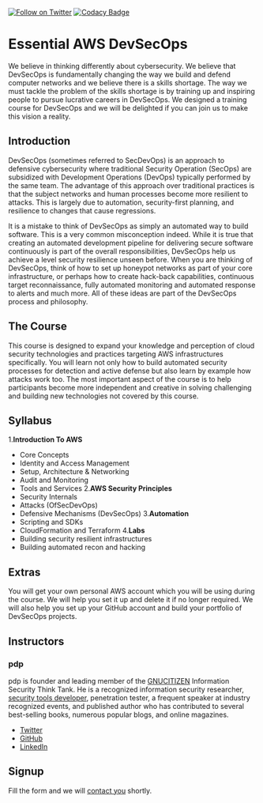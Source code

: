 [![Follow on Twitter](https://img.shields.io/twitter/follow/opendevsecops.svg?logo=twitter)](https://twitter.com/opendevsecops)
[![Codacy Badge](https://api.codacy.com/project/badge/Grade/baf86965779a418aa32f7ccf8adaf39e)](https://www.codacy.com/app/OpenDevSecOps/training-essential-aws-devsecops?utm_source=github.com&amp;utm_medium=referral&amp;utm_content=opendevsecops/training-essential-aws-devsecops&amp;utm_campaign=Badge_Grade)

# Essential AWS DevSecOps

We believe in thinking differently about cybersecurity. We believe that DevSecOps is fundamentally changing the way we build and defend computer networks and we believe there is a skills shortage. The way we must tackle the problem of the skills shortage is by training up and inspiring people to pursue lucrative careers in DevSecOps. We designed a training course for DevSecOps and we will be delighted if you can join us to make this vision a reality.

## Introduction

DevSecOps (sometimes referred to SecDevOps) is an approach to defensive cybersecurity where traditional Security Operation (SecOps) are subsidized with Development Operations (DevOps) typically performed by the same team. The advantage of this approach over traditional practices is that the subject networks and human processes become more resilient to attacks. This is largely due to automation, security-first planning, and resilience to changes that cause regressions.

It is a mistake to think of DevSecOps as simply an automated way to build software. This is a very common misconception indeed. While it is true that creating an automated development pipeline for delivering secure software continuously is part of the overall responsibilities, DevSecOps help us achieve a level security resilience unseen before. When you are thinking of DevSecOps, think of how to set up honeypot networks as part of your core infrastructure, or perhaps how to create hack-back capabilities, continuous target reconnaissance, fully automated monitoring and automated response to alerts and much more. All of these ideas are part of the DevSecOps process and philosophy.

## The Course

This course is designed to expand your knowledge and perception of cloud security technologies and practices targeting AWS infrastructures specifically. You will learn not only how to build automated security processes for detection and active defense but also learn by example how attacks work too. The most important aspect of the course is to help participants become more independent and creative in solving challenging and building new technologies not covered by this course.

## Syllabus

1.**Introduction To AWS**
 - Core Concepts
 - Identity and Access Management
 - Setup, Architecture & Networking
 - Audit and Monitoring
 - Tools and Services
2.**AWS Security Principles**
 - Security Internals
 - Attacks (OfSecDevOps)
 - Defensive Mechanisms (DevSecOps)
3.**Automation**
 - Scripting and SDKs
 - CloudFormation and Terraform
4.**Labs**
 - Building security resilient infrastructures
 - Building automated recon and hacking

## Extras

You will get your own personal AWS account which you will be using during the course. We will help you set it up and delete it if no longer required. We will also help you set up your GitHub account and build your portfolio of DevSecOps projects.

## Instructors

### pdp

pdp is founder and leading member of the [GNUCITIZEN](https://gnucitizen.org) Information Security Think Tank. He is a recognized information security researcher, [security tools developer](https://secapps.com), penetration tester, a frequent speaker at industry recognized events, and published author who has contributed to several best-selling books, numerous popular blogs, and online magazines.

* [Twitter](https://twitter.com/pdp)
* [GitHub](https://github.com/pdparchitect)
* [LinkedIn](https://www.linkedin.com/in/pdparchitect)

## Signup

Fill the form and we will [contact you](https://docs.google.com/forms/d/e/1FAIpQLSeC9Jn5j-Y_GPpq_VjPGxO-tjySSKICfdmEx_qZhnW6BNvGiA/viewform?usp=sf_link) shortly.
